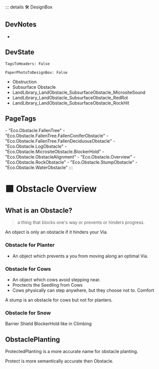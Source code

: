 ::: details 🛠 <dev>DesignBox</dev>

## DevNotes

-

## DevState

`TagsToHeaders: False`

`PaperPhotoToDesignBox: False`

- Obstruction
- Subsurface Obstacle
- LandLibrary_LandObstacle_SubsurfaceObstacle_MicrositeSound
- LandLibrary_LandObstacle_SubsurfaceObstacle_RedRot												
- LandLibrary_LandObstacle_SubsurfaceObstacle_RockHit

<h2>PageTags</h2>
- "Eco.Obstacle.FallenTree"
- "Eco.Obstacle.FallenTree.FallenConiferObstacle"
- "Eco.Obstacle.FallenTree.FallenDeciduousObstacle"
- "Eco.Obstacle.LogObstacle"
- "Eco.Obstacle.MicrositeObstacle.BlockerHold"
- "Eco.Obstacle.ObstacleAlignment"
- "Eco.Obstacle.Overview"
- "Eco.Obstacle.RockObstacle"
- "Eco.Obstacle.StumpObstacle"
- "Eco.Obstacle.WaterObstacle"						
:::

# 🟩  <eco>Obstacle Overview</eco>

## What is an Obstacle?

> a thing that blocks one's way or prevents or hinders progress.

An object is only an obstacle if it hinders your Via.

### Obstacle for Planter
- An object which prevents a you from moving along an optimal Via.

### Obstacle for Cows
- An object which cows avoid stepping near.
- Proctects the Seedling from Cows
- Cows physically can step anywhere, but they choose not to. Comfort

A stump is an obstacle for cows but not for planters.

### Obstacle for Snow

Barrier
Shield
<eco>BlockerHold</eco> like in Climbing

## ObstaclePlanting

ProtectedPlanting is a more accurate name for obstacle planting.

Protect is more semantically accurate then Obstacle.



